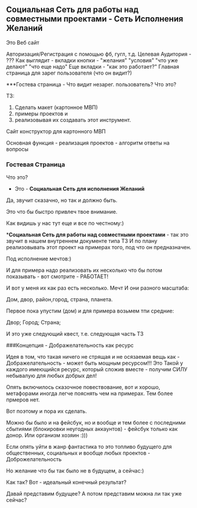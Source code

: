 ## Социальная Сеть для работы над совместными проектами - Сеть Исполнения Желаний
Это Веб сайт

Авторизация/Регистрация с помощью фб, гугл, т.д.
Целевая Аудитория - ???
Как выглядит - вкладки кнопки - "желания" "условия" "что уже делают" "что еще надо"
Еще вкладки - "как это работает?" 
Главная страница для зарег пользователя (что он видит?)


***Гостева страница - Что видит незарег. пользователь? Что это?

ТЗ:
1. Cделать макет (картонное МВП) 
2. примеры проектов и 
3. реализовывая их создавать этот инструмент. 

Сайт конструктор для картонного МВП

Основная функция - реализация проектов -  алгоритм ответы на вопросы

### Гостевая Страница
Что это? 
- Это - __Социальная Сеть для исполнения Желаний__

Да, звучит сказачно, но так и должно быть.

Это что бы быстро привлеч твое внимание.

Как видишь у нас тут еще и все по честному:)

*__Социальная Сеть для работы над совместными проектами__ - так это звучит в нашем внутреннем документе типа ТЗ
И по плану реализовывать этот проект на примерах того, под что он предназначен.

Под исполнение мечтов:)

И для примера надо реализовать их несколько что бы потом показывать - вот смотрите - РАБОТАЕТ!

И вот у меня их как раз есть несколько. Мечт
И они разного масштаба:

Дом, двор, район,город, страна, планета.

Первое пока упустим (дом) и для примера возьмем тпи средние:

Двор;
Город;
Страна;

И это уже следующий квест, т.е. следующая часть ТЗ

###Концепция - Дображелательность как ресурс

Идея в том, что такая ничего не стрящая и не осязаемая вещь как - Дображелательность - может быть мощным ресурсом!!!
Это Такой у каждого имеющийся ресурс, который сложив вместе - получим СИЛУ небывалую для любых добрых дел!


Опять включилось сказочное повествование, вот и хорошо, метафорами иногда легче пояснять чем на примерах. 
Тем более прмеров нет. 

Вот поэтому и пора их сделать.

Можно бы было и на фейсбук, но и вообще и тем более с последними сбытиями (блокировки неугодных аккаунтов) - фейсбук только как донор.
Или организм хозяин :)))


Если опять уйти в жанр фантастика то это топливо будущего для общественных, социальных и вообще любых проектов - Доброжелательность

Но желание что бы так было не в будущем, а сейчас:)

Как так? 
Вот - идеальный конечный результат?

Давай представим будущее? 
А потом представим можна ли так уже сейчас?





